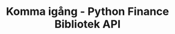 ﻿---
title: Komma igång - Python Finance Bibliotek API
linktitle: Komma igång
type: docs
weight: 10
url: /sv/python-net/getting-started/
description: Python Finance Bibliotek API Avsnittet Komma igång täcker ämnen som produktöversikt, funktionslista, licensiering, installation och hur man kör exempel.
---

